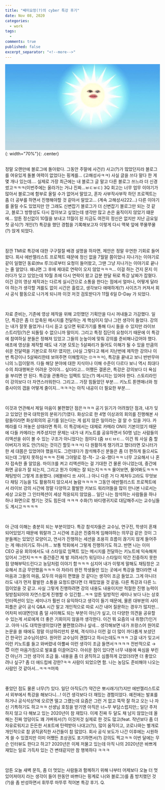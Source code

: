 ```yaml
---
title: "쌔미요정(?)의 cyber 특강 후기" 
date: Nov 08, 2020 
categories: 
  - work 
tags: 
  - 
comments: true 
published: false
excerpt_separator: "<!--more-->"
---
```


![input](/images/the-first-special-lecture.png){: width="70%"}{: .center}  
<br>

정말 오랜만에 블로그에 돌아왔다. 그동안 주말에 사건(!) 사고(?)가 많았던지라 블로그를 여유있게 돌볼 여력이 없었다는 핑계를… (고해성사ㅋㅋ) 사실 글을 쓰다 말다 한 게 몇 개나 있는데…. 실제로 가장 최근에는 내 블로그 글 말고 다른 블로그 쓰느라 더 신경썼고ㅋㅋㅋ(이번주에는 올라가는 거냐 진짜…ㅂㄷㅂㄷ) 3Q 회고는 너무 업무 이야기가 많아서 블로그에 함부로 올릴 수가 없어서 말았고, 혼자 사부작사부작 하던 프로젝트는 좀 더 공부를 하면서 진행해야할 것 같아서 말았고… (계속 고해성사222…) 다른 이야기를 올릴 수도 있었지만 안 그래도 신변잡기 블로그가 더 신변잡기 블로그만 되는 것 같고, 블로그 방향성도 다시 잡아보고 싶었는데 생각만 많고 손은 움직이지 않았기 떄문에… 암튼 정신없이 10월을 보내고 11월이 된 지금도 여전히 정신은 없지만 지난 금요일 첫 공식(?) 개인(?) 특강을 했던 경험을 기록해보고자 이렇게 다시 맥북 앞에 쭈물쭈물(?) 앉게 되었다.<!--more-->

<br>

잠깐 TMI로 특강에 대한 구구절절 배경 설명을 하자면, 제안은 정말 우연한 기회로 들어왔다. 회사 에반젤리스트 프로젝트 때문에 정신 없을 7월말 쯤이었나 지나가는 이야기로 같이 일했던 동료(thx 루크)로부터 요청이 들어왔고, 그땐 그냥 지나가는 이야기로 끝나는 줄 알았다. 왜냐면 그 후에 제대로 연락이 오지 않았ㅋㅋㅋ… 이걸 하는 건지 몬지 이러다가 잊고 있었는데 10월 초에 다시 연락이 왔고 갑분 한달 뒤로 특강 날짜가 잡혔다. 이건 강의 영상 제작과는 다르게 실시간으로 소통을 한다는 점에서 얼마나, 어떻게 달라야 하는가 생각할 겨를도 없이 시간은 흘렀고, 생각보다 애매하게(?) 사이즈가 커져서 회사 공식 활동으로 나가게 되니까 이것 저것 검토받다가 11월 6일 D-Day 가 되었다.

<br>

자료 준비는, 기존에 영상 제작을 위해 고민했던 기획안을 다시 꺼내들고 가감했다. 일단, 특강은 좀 더 압축된 메시지를 전달하는 게 핵심이지 않나 그런 생각이 들었다. 강의는 내가 잘못 들었거나 다시 듣고 싶으면 뒤로가기를 통해 다시 들을 수 있지만 라이브 스트리밍(?)은 되돌릴 수 없으니까 말이지. 그리고 특정 집단의 요청이기 때문에 이 특강에 참여하실 분들은 정해져 있었고 그들의 눈높이에 맞춰 강의를 준비해나갔어야 했다. 애초에 영상을 제작할 때도 내 기본 모토는 5살짜리가 들어도 이해가 될 수 있을 만큼의 쉬운 전달력을 기본으로 하자! 였지만, (사실 그렇다고 해서 지난번에 제작한 강의나 이번 특강이나 5살짜리한테 보여주면 이해할지는 🙄ㅋㅋㅋ), 특강을 끝내고 보니 반반무마니의 느낌이랄까. 다들 해당 분야에 대한 지식이나 이해 수준이 다르다 보니 역시 최대다수의 최대행복은 어려운 것이야… 싶더라고… 어쨌든 결론은, 특강은 강의보다 더 욕심을 부리면 안 된다. 특강을 관통하는 임팩트 있는(?) 메시지는 있어야 한다. 스토리라인이 강의보다 더 자연스러워한다. 그리고… 가장 힘들었던 부분…. 키노트 톤앤매너와 청중사이의 갭을 어떻게 줄이지…ㅋㅋㅋ는 아직 내공이 더 필요한 부분….

<br>

이것과 연관해서 제일 마음이 불편했던 점은ㅋㅋㅋ 공기 읽기가 어려웠던 점과, 내가 잊고 있었던 한국 대학원의 분위기(?)였다. 화상으로 한 4명 이상과의 회의를 진행해본 사람들이라면 화상회의의 공기를 읽는다는 게 쉽지 않은 일이라는 걸 알 수 있을 거다. 카메라를 다 꺼놓은 상태라면 특히. 이 특강에서는 대체로 카메라 ON이 기본이었기 때문에 다들 카메라는 켜주셨지만 문제는 내가 내 키노트를 공유하면서 50명 넘는 사람들의 리액션을 쉬이 볼 수 있는 구조가 아니었다는 점이다 (줌 ㅂㄷㅂㄷ… 이건 뭐 사실 줌 할아버지가 와도 안(?)되는 것이긴 할듯ㅋㅋㅋ) 다 원활하게 챙기려고 했더라면 모니터가 한 세 대쯤은 있었어야 했을지도. 그런데다가 참석해주신 분들은 좀 더 편하게 들으셔도 되는데 그렇지 못하심ㅋㅋㅋ 진짜 그야말로 정-적- 고-요-했다ㅋㅋ 너무 고요해서 나 혼자 접속한 줄 알았음. 마이크를 켜고 리액션하는 걸 기대한 건 물론 아니었는데, 중간에 화면 공유가 잘 되는지, 그리고 뭔가 이해는 잘 되는지ㅋㅋㅋ 물어보면, 물어봐도ㅋㅋㅋ 채팅방이 그렇게 조용했다. (에블바디 쏘 샤이…) 아니 다른 거 다 제쳐두고라도 무엇보다 채팅 기능을 1도 활용하지 않으셔서 놀람ㅋㅋㅋㅋ 그동안 에반젤리스트 프로젝트에서 라이브 강의 시간에 정말 다양하고 활발한 키보드 워리어들을 많이 만나본 나로서는 세상 고요한 그 인터렉션이 세상 적응되지 않았음… 일단 나는 참석하는 사람들을 하나하나 화면으로 챙기는 것도 힘든데 ㅋㅋㅋ 수화(?) 바디랭귀지로 대답해주시는 교수님들도 계시고ㅋㅋㅋㅋ 

<br>

아 근데 이해는 충분히 되는 부분이었다. 특강 참석자들은 교수님, 연구진, 학생이 혼재되어있었기 때문에 뭐랄까 그 시간에 조금은 진중하게 임해야하는 의무감 같은 것이 그분들께는 있었던 모양이고, 연사가 진행하는 세션을 조용히 흐름이 끊기지 않게 들어주는 게 매너이기도 하니까… 보통 학회에서 그렇게 진행하기도 하고. 반면 나는 이미 CEO 공유 회의에서도 내 스타일로 임팩트 있는 메시지를 전달하는 키노트에 익숙해져 있어서 그런지ㅋㅋㅋ 중간중간 제 발 저려서(?) 워딩이나 스타일이 약간 진중하지 못한 점 양해부탁드린다고 농담처럼 이야기 함ㅋㅋㅋ 심지어 내가 이렇게 말해도 채팅창은 고요해서 조금 무안했음ㅋㅋㅋ 아 차라리 완전 학생들만 있는 곳에서 특강을 했더라면 내 마음과 그들의 마음, 모두의 마음이 편했을 것 같다는 생각이 조금 들었고. 그게 아니더라도 내가 먼저 활발한 소통을 요청드렸다면 더 재밌었을 것 같음. 다른 특강과 다른 느낌이었을 것 같고. 사실 그렇게 진행하려면 강의 내용도 내용이지만 적절한 진행 능력이 뒷받침되어야 자연스럽게 진행할 수 있긴함…ㅋㅋ  암튼 일방적인 세미나 보다 나는 상호 인터렉션이 있는 세미나가 훨씬 더 유익하다고 생각이 들기 때문에, 물론 대부분의 샤이피플은 굳이 공식 Q&A 시간 말고 개인적으로 따로 시간 내어 질문하는 경우가 많지만… 어차피 비대면인데 좀 덜 샤이해도 되는 부분이 아닌가 싶고, 더 다양한 의견을 공유할 수 있는게 서로에게 더 좋은 기회이지 않을까 생각한다. 이건 뭐 요즘의 내 취향(?)인거고. 아마 나도 대학원생이었다면 불편했으려나 싶네…  생각해보면 내가 프랑스어 원어로 논문을 쓸 때에도 정말 이상하리만치 문체, 격식이나 이런 걸 더 많이 까다롭게 보셨던 건 한국인 교수님이셨다. 원어민 교수님이 괜찮다고 하시는데도ㅋㅋㅋ 그걸 내가 잊고서 이런 키노트를 들고 와버렸네 아뿔싸 이런 생각이 조금 들면서ㅋㅋㅋㅋ 전반적으로 → 😇 이런 마음가짐으로 발표를 이끌어갔다. 아쉬운 점이 있다면 너무 내용에 욕심을 부린건 아닌가 그런 생각이 조금 듦. 내용을 좀 더 굵직하고 심플하게 갔었더라면 더 좋았으려나 싶구? 좀 더 애드립에 강한?ㅋㅋ 사람이 되었으면 함. 나는 농담도 준비해야 나오는 사람인 것 같아서…ㅋㅋㅋ머쓱 

<br>

좋았던 점도 물론 너무(?) 있다. 일단 아직도(?) 약간은 뽀시래기(?)지만 에반젤리스트로서 외부에서 특강을 해보다니…! 이건 생각보다 더 재밌는 경험이었다. 예전에는 발표를 하거나 공식석상?에 오르면 떨고 그럤는데 요즘은 그런 거 없고 뚝딱 잘 하고 오는 나 자신 기특하기도 하고ㅋㅋ 선생님 호칭을 받기엔 아직은 너~무 부담스럽지만;; 일단 주저하지 않고 다 해보고 있는 2020년이 참 재밌다. 이제 진짜 두 달도 채 남지 않았는데 올해는 진짜 엉덩이도 꽤 가벼워서(?) 이것저것 실제로 한 것도 많고(feat. 작년보다 좀 더 자유로워지고 든든한 서포트에 탄력받아 나대고(?)), 많이 움직이고, 코로나와는 별개로 개인적으로 참 굵직굵직한 사건들이 참 많았다. 회사 공식 보도가 나간 이후에는 시원하게 쓸 수 있겠지만 이미 어쨌든 초상권도 포기하면서(?) 강의도 찍고ㅋㅋ 이번 달에는 무슨 인터뷰도 한다고 하고? 2020년은 이제 저물고 있는데 아직 나의 2020년은 바쁘게 재밌는 일로 가득차 있는 건 변태같지만 참 행복하다 ㅋㅋㅋ 

<br>

암튼 오늘 새벽 문득, 좀 더 멋있는 사람들과 함께하기 위해 나부터 어제보다 오늘 더 멋있어져야지 라는 생각이 들어 한동안 바쁘다는 핑계로 나(와 블로그)를 좀 방치했던 것(?)을 좀 반성하면서 휘뚜루 마뚜루 적어본 특강 후기. Q.
